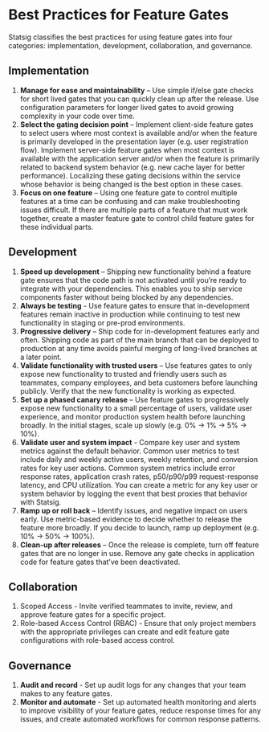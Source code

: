 # Best Practices for Feature Gates

Statsig classifies the best practices for using feature gates into four categories: implementation, development, collaboration, and governance.  

## Implementation
1. **Manage for ease and maintainability** – Use simple if/else gate checks for short lived gates that you can quickly clean up after the release. Use configuration parameters for longer lived gates to avoid growing complexity in your code over time. 
2. **Select the gating decision point** – Implement client-side feature gates to select users where most context is available and/or when the feature is primarily developed in the presentation layer (e.g. user registration flow). Implement server-side feature gates when most context is available with the application server and/or when the feature is primarily related to backend system behavior (e.g. new cache layer for better performance). Localizing these gating decisions within the service whose behavior is being changed is the best option in these cases.
3. **Focus on one feature** – Using one feature gate to control multiple features at a time can be confusing and can make troubleshooting issues difficult. If there are multiple parts of a feature that must work together, create a master feature gate to control child feature gates for these individual parts. 

## Development

1. **Speed up development** – Shipping new functionality behind a feature gate ensures that the code path is not activated until you’re ready to integrate with your dependencies. This enables you to ship service components faster without being blocked by any dependencies. 
2. **Always be testing** - Use feature gates to ensure that in-development features remain inactive in production while continuing to test new functionality in staging or pre-prod environments.  
3. **Progressive delivery** – Ship code for in-development features early and often. Shipping code as part of the main branch that can be deployed to production at any time avoids painful merging of long-lived branches at a later point.   
4. **Validate functionality with trusted users** – Use features gates to only expose new functionality to trusted and friendly users such as teammates, company employees, and beta customers before launching publicly. Verify that the new functionality is working as expected. 
5. **Set up a phased canary release** – Use feature gates to progressively expose new functionality to a small percentage of users, validate user experience, and monitor production system health before launching broadly. In the initial stages, scale up slowly (e.g. 0% -> 1% -> 5% -> 10%). 
6. **Validate user and system impact** - Compare key user and system metrics against the default behavior. Common user metrics to test include daily and weekly active users, weekly retention, and conversion rates for key user actions. Common system metrics include error response rates, application crash rates, p50/p90/p99 request-response latency, and CPU utilization. You can create a metric for any key user or system behavior by logging the event that best proxies that behavior with Statsig. 
7. **Ramp up or roll back** – Identify issues, and negative impact on users early. Use metric-based evidence to decide whether to release the feature more broadly. If you decide to launch, ramp up deployment (e.g. 10% -> 50% -> 100%).
8. **Clean-up after releases** – Once the release is complete, turn off feature gates that are no longer in use. Remove any gate checks in application code for feature gates that’ve been deactivated. 

## Collaboration

1. Scoped Access - Invite verified teammates to invite, review, and approve feature gates for a specific project.
2. Role-based Access Control (RBAC) - Ensure that only project members with the appropriate privileges can create and edit feature gate configurations with role-based access control. 

## Governance

1. **Audit and record** - Set up audit logs for any changes that your team makes to any feature gates. 
2. **Monitor and automate** - Set up automated health monitoring and alerts to improve visibility of your feature gates, reduce response times for any issues, and create automated workflows for common response patterns. 
